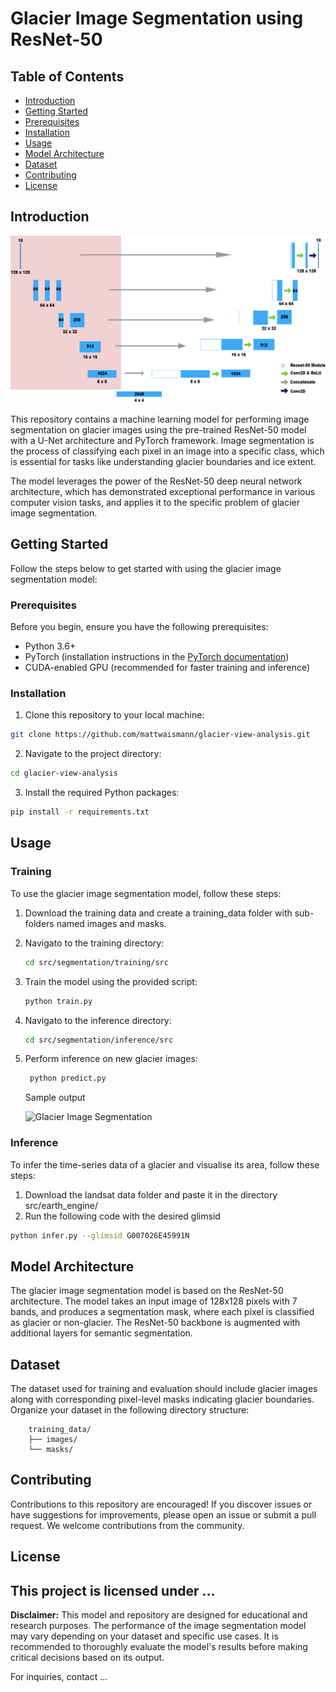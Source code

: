 # Glacier Image Segmentation using ResNet-50

## Table of Contents

- [Introduction](#introduction)
- [Getting Started](#getting-started)
- [Prerequisites](#prerequisites)
- [Installation](#installation)
- [Usage](#usage)
- [Model Architecture](#model-architecture)
- [Dataset](#dataset)
- [Contributing](#contributing)
- [License](#license)

## Introduction
![CNN Architecture](cnn_architecture.png)

This repository contains a machine learning model for performing image segmentation on glacier images using the pre-trained ResNet-50 model with a U-Net architecture and PyTorch framework. Image segmentation is the process of classifying each pixel in an image into a specific class, which is essential for tasks like understanding glacier boundaries and ice extent.

The model leverages the power of the ResNet-50 deep neural network architecture, which has demonstrated exceptional performance in various computer vision tasks, and applies it to the specific problem of glacier image segmentation.

## Getting Started

Follow the steps below to get started with using the glacier image segmentation model:

### Prerequisites

Before you begin, ensure you have the following prerequisites:

- Python 3.6+
- PyTorch (installation instructions in the [PyTorch documentation](https://pytorch.org/get-started/locally/))
- CUDA-enabled GPU (recommended for faster training and inference)

### Installation

1. Clone this repository to your local machine:

```bash
git clone https://github.com/mattwaismann/glacier-view-analysis.git
```

2. Navigate to the project directory:

```bash
cd glacier-view-analysis
```

3. Install the required Python packages:

```bash
pip install -r requirements.txt
```

## Usage

### Training

To use the glacier image segmentation model, follow these steps:

1. Download the training data and create a training_data folder with sub-folders named images and masks.

2. Navigato to the training directory:

   ```bash
   cd src/segmentation/training/src
   ```

3. Train the model using the provided script:

    ```bash
    python train.py
    ```
4.  Navigato to the inference directory:

    ```bash
    cd src/segmentation/inference/src
    ```

6. Perform inference on new glacier images:

   ```bash
    python predict.py
    ```

   Sample output
   
   ![Glacier Image Segmentation](out.png)

### Inference

To infer the time-series data of a glacier and visualise its area, follow these steps:

1. Download the landsat data folder and paste it in the directory src/earth_engine/
2.  Run the following code with the desired glimsid
   ```bash
   python infer.py --glimsid G007026E45991N
   ```

## Model Architecture

The glacier image segmentation model is based on the ResNet-50 architecture. The model takes an input image of 128x128 pixels with 7 bands, and produces a segmentation mask, where each pixel is classified as glacier or non-glacier. The ResNet-50 backbone is augmented with additional layers for semantic segmentation.

## Dataset

The dataset used for training and evaluation should include glacier images along with corresponding pixel-level masks indicating glacier boundaries. Organize your dataset in the following directory structure:

```
    training_data/
    ├── images/
    └── masks/
```

## Contributing

Contributions to this repository are encouraged! If you discover issues or have suggestions for improvements, please open an issue or submit a pull request. We welcome contributions from the community.

## License

This project is licensed under ...
---

**Disclaimer:** This model and repository are designed for educational and research purposes. The performance of the image segmentation model may vary depending on your dataset and specific use cases. It is recommended to thoroughly evaluate the model's results before making critical decisions based on its output.

For inquiries, contact ...
